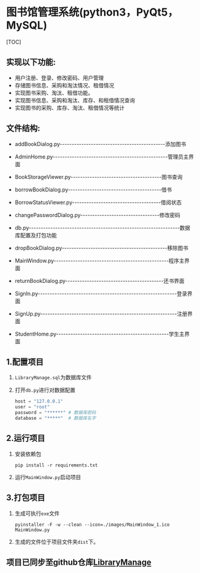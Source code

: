 # 图书馆管理系统(python3，PyQt5，MySQL)

[TOC]

## 实现以下功能:
- 用户注册、登录、修改密码、用户管理
- 存储图书信息、采购和淘汰情况、租借情况 
- 实现图书采购、淘汰、租借功能。 
- 实现图书信息、采购和淘汰、库存、和租借情况查询 
- 实现图书的采购、库存、淘汰、租借情况等统计

## 文件结构:

- addBookDialog.py--------------------------------------------添加图书

- AdminHome.py------------------------------------------------管理员主界面

- BookStorageViewer.py--------------------------------------图书查询

- borrowBookDialog.py---------------------------------------借书
- BorrowStatusViewer.py-------------------------------------借阅状态
- changePasswordDialog.py---------------------------------修改密码
- db.py---------------------------------------------------------------数据库配置及打包功能
- dropBookDialog.py--------------------------------------------移除图书
- MainWindow.py------------------------------------------------程序主界面
- returnBookDialog.py-----------------------------------------还书界面
- SignIn.py----------------------------------------------------------登录界面
- SignUp.py---------------------------------------------------------注册界面
- StudentHome.py-----------------------------------------------学生主界面


## 1.配置项目

1. `LibraryManage.sql`为数据库文件

2. 打开`db.py`进行对数据配置

   ```python
   host = "127.0.0.1"
   user = "root"
   password = "******" # 数据库密码
   database = "*****"  # 数据库名字
   ```

   

## 2.运行项目

1. 安装依赖包

   `pip install -r requirements.txt`

2. 运行`MainWindow.py`启动项目

## 3.打包项目

1. 生成可执行`exe`文件

   `pyinstaller -F -w --clean --icon=./images/MainWindow_1.ico MainWindow.py`

2. 生成的文件位于项目文件夹`dist`下。

## 项目已同步至github仓库<a href='https://github.com/syx9527/LibraryManage'>LibraryManage</a>
